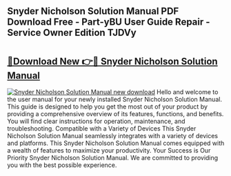 ## Snyder Nicholson Solution Manual PDF Download Free - Part-yBU User Guide Repair - Service Owner Edition TJDVy

# <h2><a href="http://bc65914.oget.top/?id=Snyder+Nicholson+Solution+Manual">🔗Download New 👉🔴 Snyder Nicholson Solution Manual</a></h2>

[![Snyder Nicholson Solution Manual new download](https://i.imgur.com/5g1atiW.png)](http://bc65914.oget.top/?id=Snyder+Nicholson+Solution+Manual)
Hello and welcome to the user manual for your newly installed Snyder Nicholson Solution Manual. This guide is designed to help you get the most out of your product by providing a comprehensive overview of its features, functions, and benefits. You will find clear instructions for operation, maintenance, and troubleshooting. Compatible with a Variety of Devices This Snyder Nicholson Solution Manual seamlessly integrates with a variety of devices and platforms. This Snyder Nicholson Solution Manual comes equipped with a wealth of features to maximize your productivity. Your Success is Our Priority Snyder Nicholson Solution Manual. We are committed to providing you with the best possible experience.

